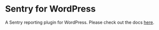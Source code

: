 # Sentry for WordPress

A Sentry reporting plugin for WordPress. Please check out the docs [here](https://github.com/adampatterson/sentry-for-wordpress).
